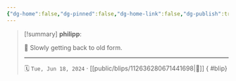 ```yaml
---
{"dg-home":false,"dg-pinned":false,"dg-home-link":false,"dg-publish":true,"tags":["dgblip"],"disabled rules":["yaml-title","yaml-title-alias","file-name-heading"],"title":"philipp on mastodon @ 2024-06-18","created-date":"2024-06-18T06:47:27","id":112636280671441700,"updated-date":"2025-05-02T08:50:44","dg-path":"blips/112636280671441698.md","permalink":"/blips/112636280671441698/","dgPassFrontmatter":true}
---
```


> [!summary] **philipp**:
>
> 🏃 Slowly getting back to old form.
> - - -
>
> 🗓️ `Tue, Jun 18, 2024` · [[public/blips/112636280671441698\|🔗]]
{ #blip}

